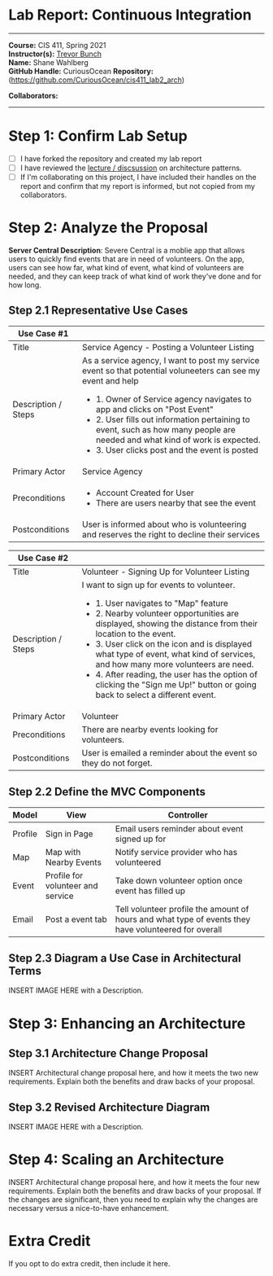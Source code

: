 # Lab Report: Continuous Integration
___
**Course:** CIS 411, Spring 2021  
**Instructor(s):** [Trevor Bunch](https://github.com/trevordbunch)  
**Name:** Shane Wahlberg  
**GitHub Handle:** CuriousOcean 
**Repository:**(https://github.com/CuriousOcean/cis411_lab2_arch)

**Collaborators:** 
___

# Step 1: Confirm Lab Setup
- [ ] I have forked the repository and created my lab report
- [ ] I have reviewed the [lecture / discsussion](../assets/04p1_SolutionArchitectures.pdf) on architecture patterns.
- [ ] If I'm collaborating on this project, I have included their handles on the report and confirm that my report is informed, but not copied from my collaborators.

# Step 2: Analyze the Proposal
**Server Central Description**: Severe Central is a moblie app that allows users to quickly find events that are in need of volunteers. On the app, users can see how far, what kind of event, what kind of volunteers are needed, and they can keep track of what kind of work they've done and for how long. 

## Step 2.1 Representative Use Cases  

| Use Case #1 | |
|---|---|
| Title | Service Agency - Posting a Volunteer Listing |
| Description / Steps | As a service agency, I want to post my service event so that potential voluneeters can see my event and help<ul> <li> 1. Owner of Service agency navigates to app and clicks on "Post Event" </li><li> 2. User fills out information pertaining to event, such as how many people are needed and what kind of work is expected. </li> <li> 3. User clicks post and the event is posted <ul> |
| Primary Actor | Service Agency |
| Preconditions | <ul> <li> Account Created for User</li> <li> There are users nearby that see the event  |
| Postconditions | User is informed about who is volunteering and reserves the right to decline their services  |

| Use Case #2 | |
|---|---|
| Title | Volunteer - Signing Up for Volunteer Listing |
| Description / Steps | I want to sign up for events to volunteer. <ul> <li> 1. User navigates to "Map" feature </li> <li> 2. Nearby volunteer opportunities are displayed, showing the distance from their location to the event. </li> <li> 3. User click on the icon and is displayed what type of event, what kind of services, and how many more volunteers are need. </li> <li> 4. After reading, the user has the option of clicking the "Sign me Up!" button or going back to select a different event. </li>  |
| Primary Actor |Volunteer |
| Preconditions | There are nearby events looking for volunteers.  |
| Postconditions | User is emailed a reminder about the event so they do not forget.  |

## Step 2.2 Define the MVC Components

| Model | View | Controller |
|---|---|---|
| Profile | Sign in Page | Email users reminder about event signed up for |
| Map | Map with Nearby Events | Notify service provider who has volunteered |
| Event | Profile for volunteer and service | Take down volunteer option once event has filled up |
| Email | Post a event tab | Tell volunteer profile the amount of hours and what type of events they have volunteered for overall |

## Step 2.3 Diagram a Use Case in Architectural Terms
INSERT IMAGE HERE with a Description.

# Step 3: Enhancing an Architecture

## Step 3.1 Architecture Change Proposal
INSERT Architectural change proposal here, and how it meets the two new requirements.  Explain both the benefits and draw backs of your proposal.

## Step 3.2 Revised Architecture Diagram
INSERT IMAGE HERE with a Description.

# Step 4: Scaling an Architecture
INSERT Architectural change proposal here, and how it meets the four new requirements.  Explain both the benefits and draw backs of your proposal.  If the changes are significant, then you need to explain why the changes are necessary versus a nice-to-have enhancement.

# Extra Credit
If you opt to do extra credit, then include it here.